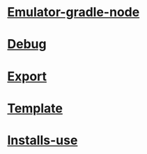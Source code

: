 
# [Emulator-gradle-node][Emulator-gradle-node]

# [Debug][Debug]
# [Export][Export]
# [Template][Template]
# [Installs-use][installs.use]


[Template]:https://github.com/phamha98/hi/blob/main/src/template
[installs.use]:https://github.com/phamha98/hi/blob/main/src/installs.use

[Debug]:https://github.com/phamha98/hi/blob/main/src/debug
[Export]:https://github.com/phamha98/hi/blob/main/src/export
[Emulator-gradle-node]:https://github.com/phamha98/hi/blob/main/src/install-use/rn-gradle-emulator-node.md